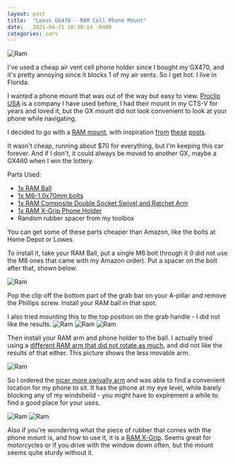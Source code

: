 ```yaml
---
layout: post
title:  "Lexus GX470 - RAM Cell Phone Mount"
date:   2021-04-21 10:30:14 -0400
categories: cars
---
```


![Ram](/images/ram/10.jpg)

I've used a cheap air vent cell phone holder since I bought my GX470, and it's pretty annoying since it blocks 1 of my air vents. So I get hot. I live in Florida.

I wanted a phone mount that was out of the way but easy to view. [Proclip USA](https://www.proclipusa.com/product/853197-proclip-angled-mount) is a company I have used before, I had their mount in my CTS-V for years and loved it, but the GX mount did not look convenient to look at your phone while navigating. 

I decided to go with a [RAM mount](https://www.rammount.com/), with inspiration [from](https://www.facebook.com/groups/LexusGXOR/permalink/1591279391003168) [these](https://www.tacomaworld.com/threads/mod-a-pillar-ram-mount-gps-phone-holder.372250/) [posts](https://forum.ih8mud.com/threads/gx470-no-drill-phone-mount-5-minute-install.1229874/). 

It wasn't cheap, running about $70 for everything, but I'm keeping this car forever. And if I don't, it could always be moved to another GX, maybe a GX460 when I win the lottery. 

Parts Used:
* [1x RAM Ball](https://amzn.to/2QOqKrb)
* [1x M6-1.0x70mm bolts](https://amzn.to/3tGfCvg)
* [1x RAM Composite Double Socket Swivel and Ratchet Arm](https://amzn.to/2RPMOlT)
* [1x RAM X-Grip Phone Holder](https://amzn.to/3dF32a8)
* Random rubber spacer from my toolbox

You can get some of these parts cheaper than Amazon, like the bolts at Home Depot or Lowes.

To install it, take your RAM Ball, put a single M6 bolt through it (I did not use the M8 ones that came with my Amazon order). Put a spacer on the bolt after that, shown below. 

![Ram](/images/ram/7.jpg)

Pop the clip off the bottom part of the grab bar on your A-pillar and remove the Phillips screw. Install your RAM ball in that spot. 

I also tried mounting this to the top position on the grab handle - I did not like the results.
![Ram](/images/ram/3.jpg)
![Ram](/images/ram/4.jpg)
![Ram](/images/ram/5.jpg)

Then install your RAM arm and phone holder to the ball. I actually tried using a [different RAM arm that did not rotate as much](https://amzn.to/2P8QK04), and did not like the results of that either. This picture shows the less movable arm. 

![Ram](/images/ram/9.jpg)

So I ordered the [nicer more swivally arm](https://amzn.to/2RPMOlT) and was able to find a convenient location for my phone to sit. It has the phone at my eye level, while barely blocking any of my windsheild - you might have to expirement a while to find a good place for your uses. 

![Ram](/images/ram/10.jpg)
![Ram](/images/ram/11.jpg)

Also if you're wondering what the piece of rubber that comes with the phone mount is, and how to use it, it is a [RAM X-Grip](https://www.youtube.com/watch?v=S8ky_uKTw98). Seems great for motorcycles or if you drive with the window down often, but the mount seems quite sturdy without it. 
